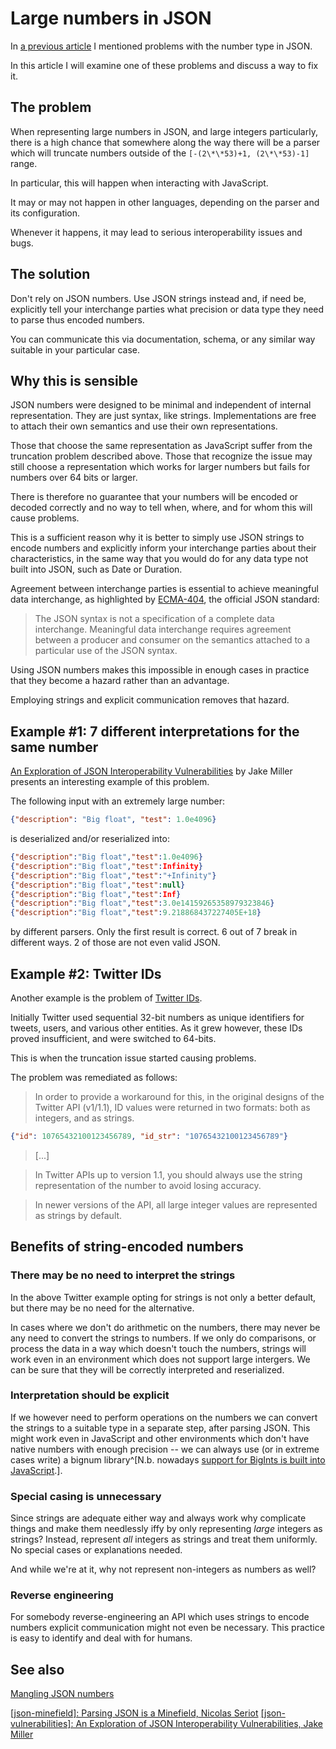 # Large numbers in JSON

In [a previous article](https://xtao.org/blog/json-semantics.html) I mentioned problems with the number type in JSON.

In this article I will examine one of these problems and discuss a way to fix it.

## The problem

When representing large numbers in JSON, and large integers particularly, there is a high chance that somewhere along the way there will be a parser which will truncate numbers outside of the `[-(2\*\*53)+1, (2\*\*53)-1]` range. 

In particular, this will happen when interacting with JavaScript. 

It may or may not happen in other languages, depending on the parser and its configuration.

Whenever it happens, it may lead to serious interoperability issues and bugs.

## The solution

Don't rely on JSON numbers. Use JSON strings instead and, if need be, explicitly tell your interchange parties what precision or data type they need to parse thus encoded numbers.

You can communicate this via documentation, schema, or any similar way suitable in your particular case.

## Why this is sensible

JSON numbers were designed to be minimal and independent of internal representation. They are just syntax, like strings. Implementations are free to attach their own semantics and use their own representations.

Those that choose the same representation as JavaScript suffer from the truncation problem described above. Those that recognize the issue may still choose a representation which works for larger numbers but fails for numbers over 64 bits or larger.

There is therefore no guarantee that your numbers will be encoded or decoded correctly and no way to tell when, where, and for whom this will cause problems.

This is a sufficient reason why it is better to simply use JSON strings to encode numbers and explicitly inform your interchange parties about their characteristics, in the same way that you would do for any data type not built into JSON, such as Date or Duration.

Agreement between interchange parties is essential to achieve meaningful data interchange, as highlighted by [ECMA-404](https://www.ecma-international.org/wp-content/uploads/ECMA-404_2nd_edition_december_2017.pdf), the official JSON standard:

> The JSON syntax is not a specification of a complete data interchange. Meaningful data interchange requires agreement between a producer and consumer on the semantics attached to a particular use of the JSON syntax.

Using JSON numbers makes this impossible in enough cases in practice that they become a hazard rather than an advantage.

Employing strings and explicit communication removes that hazard.

## Example #1: 7 different interpretations for the same number

[An Exploration of JSON Interoperability Vulnerabilities](https://bishopfox.com/blog/json-interoperability-vulnerabilities) by Jake Miller presents an interesting example of this problem.

The following input with an extremely large number:

```json
{"description": "Big float", "test": 1.0e4096}
```

is deserialized and/or reserialized into:

```json
{"description":"Big float","test":1.0e4096}
{"description":"Big float","test":Infinity}
{"description":"Big float","test":"+Infinity"}
{"description":"Big float","test":null}
{"description":"Big float","test":Inf}
{"description":"Big float","test":3.0e14159265358979323846}
{"description":"Big float","test":9.218868437227405E+18}
```

by different parsers. Only the first result is correct. 6 out of 7 break in different ways. 2 of those are not even valid JSON.

## Example #2: Twitter IDs

Another example is the problem of [Twitter IDs](https://developer.twitter.com/en/docs/twitter-ids).

Initially Twitter used sequential 32-bit numbers as unique identifiers for tweets, users, and various other entities. As it grew however, these IDs proved insufficient, and were switched to 64-bits.

This is when the truncation issue started causing problems.

The problem was remediated as follows:

> In order to provide a workaround for this, in the original designs of the Twitter API (v1/1.1), ID values were returned in two formats: both as integers, and as strings.

```json
{"id": 10765432100123456789, "id_str": "10765432100123456789"}
```

> [...]

> In Twitter APIs up to version 1.1, you should always use the string representation of the number to avoid losing accuracy.

> In newer versions of the API, all large integer values are represented as strings by default.

## Benefits of string-encoded numbers 

### There may be no need to interpret the strings

In the above Twitter example opting for strings is not only a better default, but there may be no need for the alternative.

In cases where we don't do arithmetic on the numbers, there may never be any need to convert the strings to numbers. If we only do comparisons, or process the data in a way which doesn't touch the numbers, strings will work even in an environment which does not support large intergers. We can be sure that they will be correctly interpreted and reserialized.

### Interpretation should be explicit

If we however need to perform operations on the numbers we can convert the strings to a suitable type in a separate step, after parsing JSON. This might work even in JavaScript and other environments which don't have native numbers with enough precision -- we can always use (or in extreme cases write) a bignum library^[N.b. nowadays [support for BigInts is built into JavaScript](https://developer.mozilla.org/en-US/docs/Web/JavaScript/Reference/Global_Objects/BigInt).].

### Special casing is unnecessary

Since strings are adequate either way and always work why complicate things and make them needlessly iffy by only representing *large* integers as strings? Instead, represent *all* integers as strings and treat them uniformly. No special cases or explanations needed.

And while we're at it, why not represent non-integers as numbers as well?

### Reverse engineering

For somebody reverse-engineering an API which uses strings to encode numbers explicit communication might not even be necessary. This practice is easy to identify and deal with for humans.

## See also

[Mangling JSON numbers](https://www.techempower.com/blog/2016/07/05/mangling-json-numbers/)

[[json-minefield]: Parsing JSON is a Minefield, Nicolas Seriot](https://seriot.ch/projects/parsing_json.html)
[[json-vulnerabilities]: An Exploration of JSON Interoperability Vulnerabilities, Jake Miller](https://bishopfox.com/blog/json-interoperability-vulnerabilities) 
